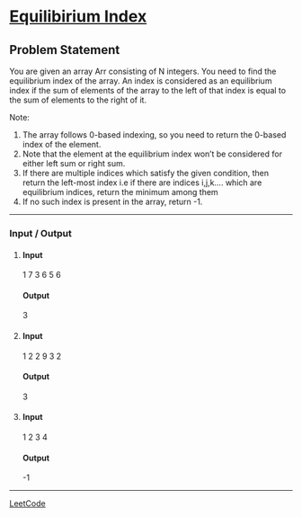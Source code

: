 # [Equilibirium Index](https://www.codingninjas.com/codestudio/problems/equilibrium-index_893014)

## Problem Statement

You are given an array Arr consisting of N integers. You need to find the equilibrium index of the array.
An index is considered as an equilibrium index if the sum of elements of the array to the left of that index is equal to the sum of elements to the right of it.

Note:
1. The array follows 0-based indexing, so you need to return the 0-based index of the element.
2. Note that the element at the equilibrium index won’t be considered for either left sum or right sum.
3. If there are multiple indices which satisfy the given condition, then return the left-most index i.e if there are indices i,j,k…. which are equilibrium indices, return the minimum among them
4. If no such index is present in the array, return -1.
___
### Input / Output

1.  
    #### Input
    1 7 3 6 5 6

    #### Output
    3

2.  
    #### Input
    1 2 2 9 3 2

    #### Output
    3

3.  
    #### Input
    1 2 3 4

    #### Output
    -1
___
[LeetCode](https://leetcode.com/problems/find-pivot-index/description/)